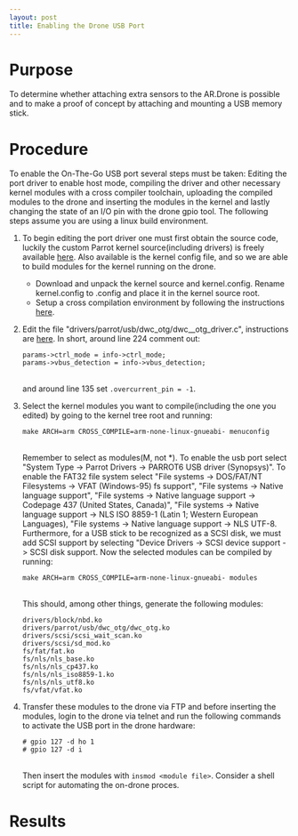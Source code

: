 ```yaml
---
layout: post
title: Enabling the Drone USB Port
---
```



Purpose
=======
To determine whether attaching extra sensors to the AR.Drone is
possible and to make a proof of concept by attaching and mounting a
USB memory stick.

Procedure
=========
To enable the On-The-Go USB port several steps must be taken: Editing the port
driver to enable host mode, compiling the driver and other necessary
kernel modules with a cross compiler toolchain, uploading the compiled
modules to the drone and inserting the modules in the kernel and
lastly changing the state of an I/O pin with the drone gpio tool. The following
steps assume you are using a linux build environment.
								
1.	To begin editing the port driver one must first obtain the
      	source code, luckily the custom Parrot kernel source(including
       	drivers) is freely available
       	[here](https://projects.ardrone.org/documents/show/19 "Kernel
       	Source"). Also available is the kernel config file, and so we
       	are able to build modules for the kernel running on the drone.
	
	+	Download and unpack the kernel source and 
		kernel.config. Rename kernel.config to .config and place it in
		the kernel source root.
	+	Setup a cross compilation environment by following the instructions
       		[here](http://www.nas-central.org/wiki/Setting_up_the_codesourcery_toolchain_for_X86_to_ARM9_cross_compiling
       		"cross compilation setup").

2.	Edit the file "drivers/parrot/usb/dwc_otg/dwc\_\_otg\_driver.c",
	instructions are [here](http://embedded-software.blogspot.com/2010/12/ar-drone-usb.html).
	In short, around line 224 comment out: 

		params->ctrl_mode = info->ctrl_mode;
		params->vbus_detection = info->vbus_detection;

	<br />and around line 135 set `.overcurrent_pin = -1`.</li>

3.	Select the kernel modules you want to compile(including the one you edited) by going to the kernel tree root and running:

		make ARCH=arm CROSS_COMPILE=arm-none-linux-gnueabi- menuconfig

	<br />Remember to select as modules(M, not *). To enable the usb port select "System Type -> Parrot Drivers -> PARROT6 USB driver (Synopsys)". 
	To enable the FAT32 file system select "File systems -> DOS/FAT/NT Filesystems -> VFAT (Windows-95) fs support", "File systems -> Native language support", "File systems -> 		Native language support -> Codepage 437 (United States, Canada)", "File systems -> Native language support -> NLS ISO 8859-1  (Latin 1; Western European Languages), "File 		systems -> Native language support -> NLS UTF-8. 
	Furthermore, for a USB stick to be recognized as a SCSI disk, we must add SCSI support by selecting "Device Drivers -> SCSI device support -> SCSI disk support.
	Now the selected modules can be compiled by running:
   
		make ARCH=arm CROSS_COMPILE=arm-none-linux-gnueabi- modules

	<br />This should, among other things, generate the following modules:

		drivers/block/nbd.ko
		drivers/parrot/usb/dwc_otg/dwc_otg.ko
		drivers/scsi/scsi_wait_scan.ko
		drivers/scsi/sd_mod.ko
		fs/fat/fat.ko
		fs/nls/nls_base.ko
		fs/nls/nls_cp437.ko
		fs/nls/nls_iso8859-1.ko
		fs/nls/nls_utf8.ko
		fs/vfat/vfat.ko
   

4.	Transfer these modules to the drone via FTP and before inserting the modules, login to the drone via telnet and run the following commands to activate the USB port in the 		drone hardware:
   
		# gpio 127 -d ho 1
		# gpio 127 -d i
   

	<br />Then insert the modules with `insmod <module file>`. Consider a shell script for automating the on-drone proces.

Results
=======
